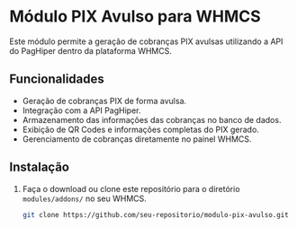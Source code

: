 # Módulo PIX Avulso para WHMCS

Este módulo permite a geração de cobranças PIX avulsas utilizando a API do PagHiper dentro da plataforma WHMCS.

## Funcionalidades

- Geração de cobranças PIX de forma avulsa.
- Integração com a API PagHiper.
- Armazenamento das informações das cobranças no banco de dados.
- Exibição de QR Codes e informações completas do PIX gerado.
- Gerenciamento de cobranças diretamente no painel WHMCS.

## Instalação

1. Faça o download ou clone este repositório para o diretório `modules/addons/` no seu WHMCS.
   
   ```bash
   git clone https://github.com/seu-repositorio/modulo-pix-avulso.git modules/addons/modulo-pix-avulso
